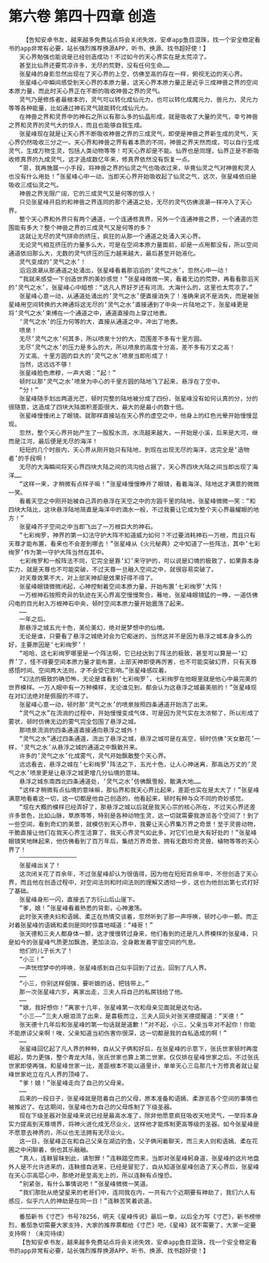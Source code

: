 # 第六卷 第四十四章 创造
        【告知安卓书友，越来越多免费站点将会关闭失效，安卓app鱼目混珠，找一个安全稳定看书的app非常有必要，站长强烈推荐换源APP，听书、换源、找书超好使！】
       天心界勉强也能说是已经创造成功！不过如今的天心界实在是太荒凉了。
       甚至比仙界还要荒凉许多，无尽的荒野，没有任何生命……
       张星峰的身影忽然出现在了天心界的上空，仿佛至高的存在一样，俯视无边的天心界。
       张星峰心中瞬间感受到天心界的本原力量，这天心界本原力量正是近乎三成神兽之界的空间本原力量，而此时天心界正在不断的吸收神兽之界的灵气。
       灵气乃是修炼者最根本的，灵气可以转化成仙元力，也可以转化成魔元力、兽元力、灵元力等等各种能量，比如通过神石灵气就能转化成仙元力。
       在神兽之界和灵界中的神石之所以有那么多的仙晶形成，就是吸收了大量的灵气，幸亏神兽之界和灵界的灵气大的惊人，而且也能够自我生成。
       张星峰现在就是让天心界不断吸收神兽之界的三成灵气，即使是神兽之界新生成的灵气，天心界仍然吸收三分之一。天心界和神兽之界有着本质的不同，神兽之界天然而成，可以自行生成灵气，生成万物生灵，包括人类动物等等！可天心界却是不能。仙界也是同理，仙界正是不断吸收修真界的九成灵气，这才造成数亿年来，修真界依然没有恢复一点。
       “恩，我再施展一小手段，将神兽之界的仙灵之气也吸收过来，毕竟仙灵之气对神兽和灵人也没有什么用处！”张星峰心中一动，当即天心界开始吸收起了仙灵之气，这次，张星峰依旧是吸收三成仙灵之气。
       神兽之界无限广阔，它的三成灵气又是何等的惊人！
       只见张星峰开启的和神兽之界连同的那个通道之处，无尽的灵气仿佛浪潮一样冲入了天心界。
       整个天心界和外界只有两个通道，一个连通修真界，另外一个连通神兽之界，一个通道的范围能有多大？整个神兽之界的三成灵气又是何等的多？
       这就让无尽的灵气拼命的挤压，疯狂的从那一个通道之处涌入天心界。
       无论灵气相互挤压的力量多么大，可是在空间本原力量面前，却是一点用都没有，所以空间通道依旧那么大，无数的灵气挤压的压力越来越大，最后甚至开始液化。
       灵气变成的‘灵气之水’！
       滔滔浪潮从那通道之处涌出，张星峰看着那滔滔的‘灵气之水’，忽然心中一动！
       “我就来感受一下创造世界的美妙感觉！”张星峰微微一笑，看着无边的荒野，再看看那滔天的‘灵气之水’，张星峰心中暗想：“这凡人界好歹还有河流、大海什么的，这里也太荒凉了。”
       张星峰心意一动，从通道处涌出的‘灵气之水’便直接消失了！准确来说不是消失，而是被张星峰用空间转换的大神通将这无尽的‘灵气之水’直接通到了中央一片陆地之下，张星峰更是将‘灵气之水’束缚在一个通道之中，通道直接向上穿过地表。
       ‘灵气之水’的压力何等的大，直接从通道之中，冲出了地表。
       喷泉！
       无尽‘灵气之水’何其多，所以喷泉十分的大，范围差不多有十里方圆。
       无尽‘灵气之水’的压力是多么的大，所以喷泉的高度十分高，差不多有万丈之高！
       万丈高、十里方圆的巨大的‘灵气之水’喷泉当即形成了！
       当然，这远远不够！
       张星峰脸色肃穆，一声大喝：“起！”
       顿时以那‘灵气之水’喷泉为中心的千里方圆的陆地飞了起来，悬浮在了空中。
       “分！”
       张星峰随手划出两道光芒，顿时完整的陆地被分成了四份，张星峰没有如何认真的分，分的很随意，这造成了四块大陆面积差距很大，最大的是最小的数十倍。
       张星峰慢慢闭上了眼镜。就那样直接站在天心界的虚空之中，他身上的红色光晕开始慢慢显现。
       忽然，整个天心界开始产生了一股股水流，水流越来越大，一开始是小溪，后来是大河，继而是江河，最后便是无尽的海洋！
       短短的几个时辰内，天心界从刚开始只有陆地，到现在出现无尽的海洋，这完全是‘造物者’的手段啊！
       无尽的大海瞬间将天心界四块大陆之间的鸿沟给占据了，天心界四块大陆之间当即出现了海洋……
       “这样一来，才稍微有点样子嘛！”张星峰慢慢睁开了眼镜，看着海洋、陆地这才满意的微微一笑。
       看着天空之中刚开始被自己弄的悬浮在天空之中的方圆千里的陆地，张星峰微微一笑：“和四块大陆比，这块悬浮陆地简直是海洋中的滴水一般，不过我要让它成为整个天心界最耀眼的地方！”
       张星峰芥子空间之中当即飞出了一万根巨大的神石。
       “七彩绚罗，神界的第一幻法守护大阵不知道威力如何？不过要消耗神石一万根，而且只有天尊才能布置，看来也不会差到哪去！”张星峰从《火元秘典》之中知道了一些阵法，其中‘七彩绚罗’作为第一守护大阵当然在其中。
       七彩绚罗和一般阵法不同，它完全是靠‘幻’来守护的，可以说是幻境的极致了，如果靠本身实力，就是天尊也不可能突破，不过天尊一旦融入空间之中，就很容易突破了。
       对天尊效果不大，对上部天神却是效果好得不得了。
       张星峰眼镜微微闭起，心神控制着空间本原力量，开始布置‘七彩绚罗’大阵！
       一万根神石按照奇异的轨迹在天心界高空慢慢聚合，蓦地，张星峰眼镜猛的一睁，一道仿佛闪电的目光射入万根神石中央，顿时空间本原力量开始震荡了起来。
       ……
       一年之后。
       那悬浮之城五光十色，美伦美幻，绝对是梦想中的仙境。
       无论是谁，只要看了悬浮之城绝对会为它痴迷的，当然这并不是因为悬浮之城本身多么的好，主要原因是‘七彩绚罗’！
       “哈哈，这七彩绚罗哪里是一个阵法啊，它已经达到了阵法的极致，甚至可以算是一‘幻界’了，怪不得要空间本原力量才能布置，上部天神即使再厉害，也不可能突破幻界，只有天尊感悟时间、空间两大法则，才不会受它影响。”张星峰感叹着。
       “幻法的极致的确恐怖，无论是谁看到‘七彩绚罗’，七彩绚罗在他眼里就是他心中最完美的世界模样。一万人眼中有一万种模样，无论谁见到，都会认为这悬浮之城最美丽的！”张星峰现在对幻法绝对是佩服的不得了。
       张星峰心意一动，顿时那‘灵气之水’的喷泉按照四条通道开始流了出来。
       “灵气之水”在流淌的过程中，开始慢慢变成气体，可是因为灵气实在太浓郁了，所以形成了雾状，顿时仿佛无边的雾气完全包围了悬浮之城。
       那喷泉流淌的四条通道直接通向悬浮之城外！
       “灵气之水”通过四条通道，流出了悬浮之城，悬浮之城可是在高空，顿时仿佛‘天女散花’一样，‘灵气之水’从悬浮之城的通道之中飘散开来。
       许多的‘灵气之水’化成雾气，灵气开始飘散整个天心界。
       远远看去，悬浮之城在‘七彩绚罗’阵法之下，五光十色，让人心神迷离，那高达万丈的‘灵气之水’喷泉更是让悬浮之城更增几分仙境的意味。
       悬浮之城东南西北四条通道处，‘灵气之水’仿佛飘雪般，散满大地……
       “这样才稍微有点仙境的意味嘛，那仙界和我天心界比起来，差距也实在是太大了！”张星峰满意地看着这一切，这一切都是他自己创造的，他看起来，顿时有种与众不同的奇妙感觉。
       “现在大概的模样已经弄好了，那悬浮之城以后就是我天心宗的核心所在，不过天心界还差许多景色，比如山脉，草原等等，特别是各种动物生灵，这一切就需要我游览各个空间了！到了一些空间，看到奇幻的美景，就模仿到天心界中，我要让天心界集万界之奇景！至于灵兽动物，干脆直接让他们在我天心界生活算了，我天心界灵气如此多，对它们也是大有好处的！”张星峰眼镜笑地眯起来，他仿佛看到了百万年后，集结万界奇景、拥有无数珍奇灵兽、植物等等的天心界了！
       ————————————————
       张星峰出关了！
       这次闭关花了百余年，不过张星峰却认为很值得，因为他在短短百余年中，不但创造了天心界，而且他在创造过程中，对空间法则和时间法则的理解又透彻一步，这也为他创出第七式打好了基础。
       张星峰身形一闪，直接去了方衍山后山崖下。
       “爹，娘！”张星峰看着熟悉的背影，心神激荡。
       此时张天德夫妇和语嫣、柔正在热情交谈着，忽然听到了那一声呼唤，顿时心中一颤。而正对着张星峰的语嫣和柔则是同时惊喜地喊道：“峰哥！”
       张天德和三夫人都身体一颤，这才慢慢转过身来，他们看到的还是凡人界模样的张星峰，只是如今的张星峰气质更加飘逸，更加淡泊，全身散发着宇宙空间的气息。
       他们的儿子长大了！
       “小三！”
       一声恍惚梦中的呼唤，张星峰感到自己似乎回到了过去，回到了凡人界。
       ……
       “小三，你别这样倔强，要听娘的话，把钱带上。”
       那一次张星峰六岁，离家出走，三夫人将自己的私房钱给了他。
       ……
       “娘，我好想你！”离家十几年，张星峰第一次和母亲见面就是这句话。
       “小三——”三夫人眼泪流了出来，是喜极而泣，三夫人回头对张天德提醒道：“天德！”
       张天德十几年后和张星峰的第一句话就是道歉！“对不起，小三，父亲当年对不起你！你能不能原谅父亲啊！唉，父亲知道当初伤害你很深，这一切都是我的自私造成的啊！”
       ……
       张星峰回忆起了凡人界的种种，自从父子俩和好后，在张星峰的示意下，张氏世家顿时再度崛起，势力更强，整个青龙大陆，张氏世家也算上第二世家。仅仅排在星峰世家之后。不过张氏世家即使再强，和星峰世家一比，差距根本不能以道里计，单单天心三岛那几十万修真者就让星峰世家屹立在凡人界的顶峰了。
       “爹！娘！”张星峰走向了自己的父母亲。
       ……
       后来的一段日子，张星峰就是陪着自己的父母，原本准备和语嫣、柔游览各个空间的事情也被推迟了。在这期间，张星峰也为自己的父母炼制了下级圣器。
       现在下级圣器对张星峰来说已经是最高水准了，除非他愿意疯狂吸收天地灵气，一举将本身实力提高到天尊境界，将神火进化成无尽业火，这样他才能炼制更高等级的圣器。如今张星峰是不愿意去神界的，所以也无法拥有无尽业火。
       这一日，张星峰正在和自己父亲在湖边钓鱼，父子俩闲着聊天，而三夫人则和语嫣、柔在花圃之中闲聊着，倒也其乐融融。
       “真人，连鞅冒昧到此，请恕罪！”连鞅踏空而来，当即对张星峰躬身道，张星峰的这片地盘外人是不允许进来的，连鞅擅自进来，已经是冒犯了，自从知道张星峰创造了天心界后，张星峰在天心宗高层心中，那绝对是至高无上的，所以连鞅有点惶恐。
       “别紧张，有什么事情说吧！”张星峰微微一笑道。
       “我们那批从绝望星来的老哥们中，连同我在内，一共有六个近期要有神劫了，我们六人有感应，似乎六人的神劫是在同一日！”连鞅苦笑着说道。
       ——————————————
       番茄新书《寸芒》书号78256，明天《星峰传说》最后一章，以后全力写《寸芒》，新书榜惨烈，番茄急切需要大家支持，大家的推荐票都给《寸芒》吧，《星峰》就不需要了，大家一定要支持啊！（未完待续）
       【告知安卓书友，越来越多免费站点将会关闭失效，安卓app鱼目混珠，找一个安全稳定看书的app非常有必要，站长强烈推荐换源APP，听书、换源、找书超好使！】